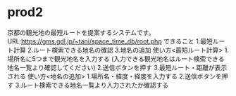 # prod2
京都の観光地の最短ルートを提案するシステムです。<br>
URL:https://gms.gdl.jp/~tani/space_time_db/root.php
できること
1.最短ルート計算
2.ルート検索できる地名の確認
3.地名の追加
使い方<最短ルート計算>
1.場所名に5つまで観光地名を入力する
(入力できる観光地名はルート検索できる地名一覧より確認してください)
2.送信ボタンを押す
3.最短ルート・距離が表示される
使い方<地名の追加>
1.場所名・緯度・経度を入力する
2.送信ボタンを押す
3.ルート検索できる地名一覧より入力されたか確認する
